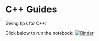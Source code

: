 # C++ Guides

Giving tips for C++:


Click below to run the notebook:
[![Binder](https://mybinder.org/badge_logo.svg)](https://mybinder.org/v2/gh/DatUser/cpp_guide/HEAD)
